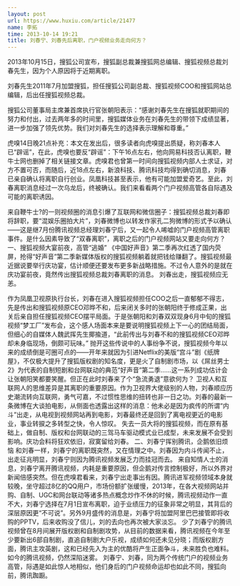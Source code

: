 ```yaml
---
layout: post
url: https://www.huxiu.com/article/21477
name: 李拓
time: 2013-10-14 19:21
title: 刘春宁、刘春先后离职，门户视频业务走向何方？
---
```

2013年10月15日，搜狐公司宣布，搜狐副总裁兼搜狐网总编辑、搜狐视频总裁刘春先生，因为个人原因将于近期离职。

刘春先生2011年7月加盟搜狐，担任搜狐公司副总裁、搜狐视频COO和搜狐网站总编辑，后出任搜狐视频总裁。

搜狐公司董事局主席兼首席执行官张朝阳表示：“感谢刘春先生在搜狐就职期间的努力和付出，过去两年多的时间里，搜狐媒体业务在刘春先生的带领下成绩显著，进一步加强了领先优势。我们对刘春先生的选择表示理解和尊重。”

虎嗅14日晚21点补充：本文在发出后，很多读者向虎嗅提出质疑，称刘春本人已“辟谣”，在此，虎嗅也要反“辟谣”：下午16点左右，他向网易科技否认离职，鞭牛士网也删掉了相关链接文章。虎嗅君也曾第一时间向搜狐视频内部人士求证，对方不置可否，而随后，近18点左右，新浪科技、腾讯科技均得到确切消息，刘春已亲自确认将离职自行创业。凤凰科技甚至表示，他有可能加盟爱奇艺。至此，刘春离职消息经过一次乌龙后，终被确认。我们来看看两个门户视频高管各自际遇及可能的离职诱因。

来自鞭牛士?的一则视频圈的消息引爆了互联网和微信圈子：搜狐视频总裁刘春即将辞职，要“混娱乐圈拍大片”，刘春微博也以转发作家孔二狗微博的形式予以确认——这是继7月份腾讯视频总经理刘春宁后，又一起令人唏嘘的门户视频高管离职事件。是什么因素导致了“双春离职”，离职之后的门户视频网站又要走向何方？ 一、搜狐视频大宴前夜，高管“逃婚” 《中国好声音》第二季再次红透了国内荧屏，抢得“好声音”第二季新媒体版权的搜狐视频躺着就把钱给赚翻了。搜狐视频最近据说要举行庆功宴，估计顺便还要发布更多新战略措施。不过令人意外的是就在庆功宴前夜，竟然传出搜狐视频总裁刘春离职的消息。 刘春出走，搜狐视频应无恙。

作为凤凰卫视原执行台长，刘春在进入搜狐视频担任COO之后一直郁郁不得志，先是传出和搜狐视频原CEO邓晔不和，后来闭关多时的张朝阳终于修成正果，出关后亲自担任搜狐视频CEO摆平局面。于是张朝阳和刘春双双现身6月中旬的搜狐视频“梦工厂”发布会，这个感人场面本来是要说明搜狐视频上下一心的团结局面，但细心的自媒体人魏武挥先生揶揄道，“此前传出与刘春不和的搜狐视频CEO邓晔却未身临现场，倒颇可玩味。” 抛开这些传说中的人事纷争不说，搜狐视频今年以来的成绩倒是可圈可点的——开年来就因为引进Netflix的美版“宫斗”剧《纸牌屋》，不仅极大提升了搜狐版权剧的知名度，更是火了自制剧市场，以《屌丝男士2》为代表的自制短剧和台网联动的典范“好声音”第二季……这一系列成功估计会让张朝阳笑都要笑醒。但正在此时刘春来了个“急流勇退”意欲何为？ 卫视人和互联网人的思维差异是其离职的重要原因。作为卫视界大佬级别的人物，刘春顺应历史潮流转向互联网，勇气可嘉，不过惯性思维的扭转也非一日之功。刘春的最新一条微博在大谈拍电影，从侧面也透露出这样的消息：他未必是因为疯传的所谓“内斗”出走，从电视到视频网站再到电影，刘春最终还是回到了离电视更近的电影业，事业转捩之多转型之快，令人惊叹。 失去一员大将的搜狐视频，而在原有基础上，做自制、版权和台网联动的三驾马车驱动模式业已成型，未来发展不会受到影响。庆功会料将狂欢依旧，寂寞留给刘春。 二、刘春宁挥别腾讯，企鹅依旧烦恼 和刘春一样，刘春宁的离职既突然，又在情理之中。刘春因为内斗传闻不止，出走征兆明显，刘春宁则因为腾讯视频发展乏力而挂冠而去。 来自知情人士的消息，刘春宁离开腾讯视频，内耗是重要原因，但企鹅对传言控制极好，所以外界对新闻倍感突然。但在虎嗅君看来，刘春宁出走事出有因。腾讯进军视频领域本身就较晚，坐守超过8亿的QQ用户，市场份额扩张缓慢，2013年，在各大视频网站并购、自制、UGC和网台联动等诸多热点概念炒作不休的时候，腾讯视频动作一直不大，刘春宁选择在7月1日宣布离职，迫于业绩压力的征象非常之明显，其背后的深层原因更“不可说”。另外9月盛传的消息是，刘春宁将加盟阿里巴巴接管即将收购的PPTV，后来收购没了信儿，刘的去向也再次被大家淡忘。 少了刘春宁的腾讯视频曾在8月间展开版权剧和自制剧攻势，从目前的数据来看，腾讯视频在今年至少要新出6部自制剧，直追自制剧大户乐视，成绩如何还未见分晓；而版权剧方面，腾讯主攻英剧，这和已经先入为主的优酷将产生正面争斗，未来胜负也难料。如今的腾讯视频，仍然深陷迷雾。 刘春宁、刘春，同为两个传统门户的视频业务高管，际遇是如此惊人地相似，他们身后的门户视频命运却也如此不同，搜狐向前，腾讯踟蹰。

